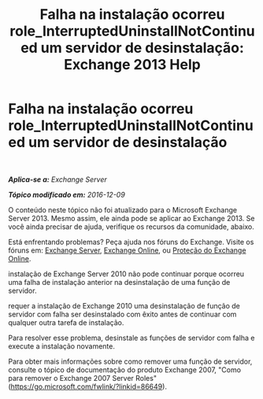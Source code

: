 ﻿---
title: 'Falha na instalação ocorreu role_InterruptedUninstallNotContinued um servidor de desinstalação: Exchange 2013 Help'
TOCTitle: Falha na instalação ocorreu role_InterruptedUninstallNotContinued um servidor de desinstalação
ms:assetid: 187967b2-cb28-45d7-8858-2a083c1ebe58
ms:mtpsurl: https://technet.microsoft.com/pt-br/library/ms.exch.setupreadiness.interrupteduninstallnotcontinued(v=EXCHG.150)
ms:contentKeyID: 50485024
ms.date: 05/22/2018
mtps_version: v=EXCHG.150
ms.translationtype: MT
---

# Falha na instalação ocorreu role\_InterruptedUninstallNotContinued um servidor de desinstalação

 

_**Aplica-se a:** Exchange Server_

_**Tópico modificado em:** 2016-12-09_

O conteúdo neste tópico não foi atualizado para o Microsoft Exchange Server 2013. Mesmo assim, ele ainda pode se aplicar ao Exchange 2013. Se você ainda precisar de ajuda, verifique os recursos da comunidade, abaixo.

Está enfrentando problemas? Peça ajuda nos fóruns do Exchange. Visite os fóruns em: [Exchange Server](https://go.microsoft.com/fwlink/p/?linkid=60612), [Exchange Online](https://go.microsoft.com/fwlink/p/?linkid=267542), ou [Proteção do Exchange Online](https://go.microsoft.com/fwlink/p/?linkid=285351).

instalação de Exchange Server 2010 não pode continuar porque ocorreu uma falha de instalação anterior na desinstalação de uma função de servidor.

requer a instalação de Exchange 2010 uma desinstalação de função de servidor com falha ser desinstalado com êxito antes de continuar com qualquer outra tarefa de instalação.

Para resolver esse problema, desinstale as funções de servidor com falha e execute a instalação novamente.

Para obter mais informações sobre como remover uma função de servidor, consulte o tópico de documentação do produto Exchange 2007, "Como para remover o Exchange 2007 Server Roles" (<https://go.microsoft.com/fwlink/?linkid=86649>).

